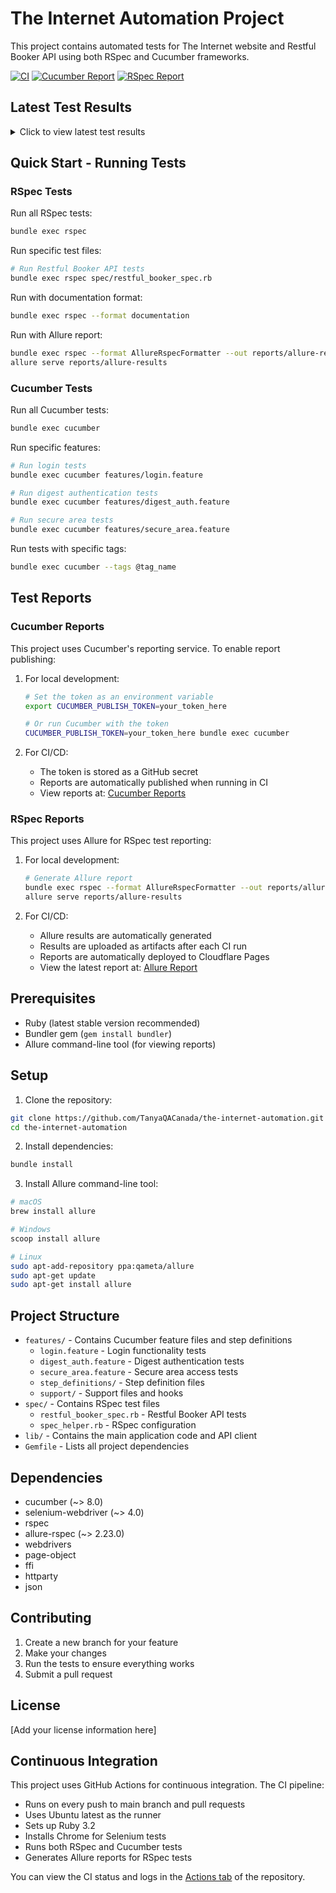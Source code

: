 # The Internet Automation Project

This project contains automated tests for The Internet website and Restful Booker API using both RSpec and Cucumber frameworks.

[![CI](https://github.com/TanyaQACanada/the-internet-automation/actions/workflows/ci.yml/badge.svg)](https://github.com/TanyaQACanada/the-internet-automation/actions/workflows/ci.yml)
[![Cucumber Report](https://img.shields.io/badge/Cucumber%20Report-Latest-green)](https://reports.cucumber.io/report-collections/37702a6c-9a8d-4740-8cc9-eb358c8ce404)
[![RSpec Report](https://img.shields.io/badge/Allure-Report-blue)](https://the-internet-automation.pages.dev/)

## Latest Test Results
<details>
<summary>Click to view latest test results</summary>

### RSpec Results
To view the latest Allure report:
1. Download the `allure-results` artifact from the latest CI run
2. Install Allure command-line tool
3. Run `allure serve reports/allure-results`

### Cucumber Results
[View Latest Cucumber Report](https://reports.cucumber.io)

</details>

## Quick Start - Running Tests

### RSpec Tests

Run all RSpec tests:
```bash
bundle exec rspec
```

Run specific test files:
```bash
# Run Restful Booker API tests
bundle exec rspec spec/restful_booker_spec.rb
```

Run with documentation format:
```bash
bundle exec rspec --format documentation
```

Run with Allure report:
```bash
bundle exec rspec --format AllureRspecFormatter --out reports/allure-results
allure serve reports/allure-results
```

### Cucumber Tests

Run all Cucumber tests:
```bash
bundle exec cucumber
```

Run specific features:
```bash
# Run login tests
bundle exec cucumber features/login.feature

# Run digest authentication tests
bundle exec cucumber features/digest_auth.feature

# Run secure area tests
bundle exec cucumber features/secure_area.feature
```

Run tests with specific tags:
```bash
bundle exec cucumber --tags @tag_name
```

## Test Reports

### Cucumber Reports

This project uses Cucumber's reporting service. To enable report publishing:

1. For local development:
   ```bash
   # Set the token as an environment variable
   export CUCUMBER_PUBLISH_TOKEN=your_token_here
   
   # Or run Cucumber with the token
   CUCUMBER_PUBLISH_TOKEN=your_token_here bundle exec cucumber
   ```

2. For CI/CD:
   - The token is stored as a GitHub secret
   - Reports are automatically published when running in CI
   - View reports at: [Cucumber Reports](https://reports.cucumber.io)

### RSpec Reports

This project uses Allure for RSpec test reporting:

1. For local development:
   ```bash
   # Generate Allure report
   bundle exec rspec --format AllureRspecFormatter --out reports/allure-results
   allure serve reports/allure-results
   ```

2. For CI/CD:
   - Allure results are automatically generated
   - Results are uploaded as artifacts after each CI run
   - Reports are automatically deployed to Cloudflare Pages
   - View the latest report at: [Allure Report](https://the-internet-automation.pages.dev)

## Prerequisites

- Ruby (latest stable version recommended)
- Bundler gem (`gem install bundler`)
- Allure command-line tool (for viewing reports)

## Setup

1. Clone the repository:
```bash
git clone https://github.com/TanyaQACanada/the-internet-automation.git
cd the-internet-automation
```

2. Install dependencies:
```bash
bundle install
```

3. Install Allure command-line tool:
```bash
# macOS
brew install allure

# Windows
scoop install allure

# Linux
sudo apt-add-repository ppa:qameta/allure
sudo apt-get update
sudo apt-get install allure
```

## Project Structure

- `features/` - Contains Cucumber feature files and step definitions
  - `login.feature` - Login functionality tests
  - `digest_auth.feature` - Digest authentication tests
  - `secure_area.feature` - Secure area access tests
  - `step_definitions/` - Step definition files
  - `support/` - Support files and hooks
- `spec/` - Contains RSpec test files
  - `restful_booker_spec.rb` - Restful Booker API tests
  - `spec_helper.rb` - RSpec configuration
- `lib/` - Contains the main application code and API client
- `Gemfile` - Lists all project dependencies

## Dependencies

- cucumber (~> 8.0)
- selenium-webdriver (~> 4.0)
- rspec
- allure-rspec (~> 2.23.0)
- webdrivers
- page-object
- ffi
- httparty
- json

## Contributing

1. Create a new branch for your feature
2. Make your changes
3. Run the tests to ensure everything works
4. Submit a pull request

## License

[Add your license information here]

## Continuous Integration

This project uses GitHub Actions for continuous integration. The CI pipeline:

- Runs on every push to main branch and pull requests
- Uses Ubuntu latest as the runner
- Sets up Ruby 3.2
- Installs Chrome for Selenium tests
- Runs both RSpec and Cucumber tests
- Generates Allure reports for RSpec tests

You can view the CI status and logs in the [Actions tab](https://github.com/TanyaQACanada/the-internet-automation/actions) of the repository. 